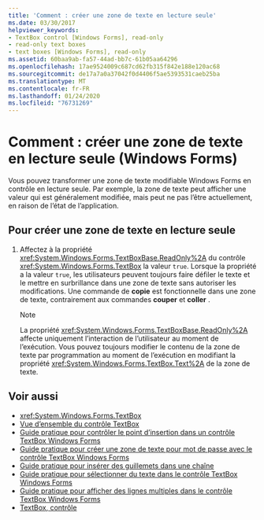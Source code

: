```yaml
---
title: 'Comment : créer une zone de texte en lecture seule'
ms.date: 03/30/2017
helpviewer_keywords:
- TextBox control [Windows Forms], read-only
- read-only text boxes
- text boxes [Windows Forms], read-only
ms.assetid: 60baa9ab-fa57-44ad-bb7c-61b05aa64296
ms.openlocfilehash: 17ae9524009c687cd62fb315f842e188e120ac68
ms.sourcegitcommit: de17a7a0a37042f0d4406f5ae5393531caeb25ba
ms.translationtype: MT
ms.contentlocale: fr-FR
ms.lasthandoff: 01/24/2020
ms.locfileid: "76731269"
---
```

# <a name="how-to-create-a-read-only-text-box-windows-forms"></a>Comment : créer une zone de texte en lecture seule (Windows Forms)

Vous pouvez transformer une zone de texte modifiable Windows Forms en contrôle en lecture seule. Par exemple, la zone de texte peut afficher une valeur qui est généralement modifiée, mais peut ne pas l’être actuellement, en raison de l’état de l’application.

## <a name="to-create-a-read-only-text-box"></a>Pour créer une zone de texte en lecture seule

1. Affectez à la propriété <xref:System.Windows.Forms.TextBoxBase.ReadOnly%2A> du contrôle <xref:System.Windows.Forms.TextBox> la valeur `true`. Lorsque la propriété a la valeur `true`, les utilisateurs peuvent toujours faire défiler le texte et le mettre en surbrillance dans une zone de texte sans autoriser les modifications. Une commande de **copie** est fonctionnelle dans une zone de texte, contrairement aux commandes **couper** et **coller** .

    > [!NOTE]
    > La propriété <xref:System.Windows.Forms.TextBoxBase.ReadOnly%2A> affecte uniquement l’interaction de l’utilisateur au moment de l’exécution. Vous pouvez toujours modifier le contenu de la zone de texte par programmation au moment de l’exécution en modifiant la propriété <xref:System.Windows.Forms.TextBox.Text%2A> de la zone de texte.

## <a name="see-also"></a>Voir aussi

- <xref:System.Windows.Forms.TextBox>
- [Vue d’ensemble du contrôle TextBox](textbox-control-overview-windows-forms.md)
- [Guide pratique pour contrôler le point d’insertion dans un contrôle TextBox Windows Forms](how-to-control-the-insertion-point-in-a-windows-forms-textbox-control.md)
- [Guide pratique pour créer une zone de texte pour mot de passe avec le contrôle TextBox Windows Forms](how-to-create-a-password-text-box-with-the-windows-forms-textbox-control.md)
- [Guide pratique pour insérer des guillemets dans une chaîne](how-to-put-quotation-marks-in-a-string-windows-forms.md)
- [Guide pratique pour sélectionner du texte dans le contrôle TextBox Windows Forms](how-to-select-text-in-the-windows-forms-textbox-control.md)
- [Guide pratique pour afficher des lignes multiples dans le contrôle TextBox Windows Forms](how-to-view-multiple-lines-in-the-windows-forms-textbox-control.md)
- [TextBox, contrôle](textbox-control-windows-forms.md)
